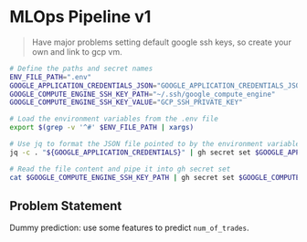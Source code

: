# MLOps Pipeline v1


> Have major problems setting default google ssh keys, so create your own and
> link to gcp vm.

```bash
# Define the paths and secret names
ENV_FILE_PATH=".env"
GOOGLE_APPLICATION_CREDENTIALS_JSON="GOOGLE_APPLICATION_CREDENTIALS_JSON"
GOOGLE_COMPUTE_ENGINE_SSH_KEY_PATH="~/.ssh/google_compute_engine"
GOOGLE_COMPUTE_ENGINE_SSH_KEY_VALUE="GCP_SSH_PRIVATE_KEY"

# Load the environment variables from the .env file
export $(grep -v '^#' $ENV_FILE_PATH | xargs)

# Use jq to format the JSON file pointed to by the environment variable, and pipe this into gh secret set
jq -c . "${GOOGLE_APPLICATION_CREDENTIALS}" | gh secret set $GOOGLE_APPLICATION_CREDENTIALS_JSON -b-

# Read the file content and pipe it into gh secret set
cat $GOOGLE_COMPUTE_ENGINE_SSH_KEY_PATH | gh secret set $GOOGLE_COMPUTE_ENGINE_SSH_KEY_VALUE -b-
```

## Problem Statement

Dummy prediction: use some features to predict `num_of_trades`.


